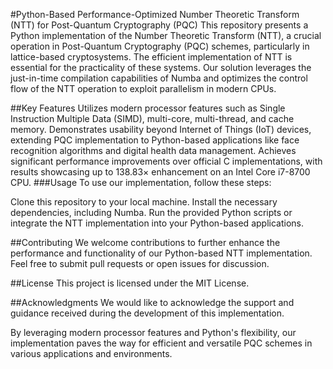 #Python-Based Performance-Optimized Number Theoretic Transform (NTT) for Post-Quantum Cryptography (PQC)
This repository presents a Python implementation of the Number Theoretic Transform (NTT), a crucial operation in Post-Quantum Cryptography (PQC) schemes, particularly in lattice-based cryptosystems. The efficient implementation of NTT is essential for the practicality of these systems. Our solution leverages the just-in-time compilation capabilities of Numba and optimizes the control flow of the NTT operation to exploit parallelism in modern CPUs.

##Key Features
Utilizes modern processor features such as Single Instruction Multiple Data (SIMD), multi-core, multi-thread, and cache memory.
Demonstrates usability beyond Internet of Things (IoT) devices, extending PQC implementation to Python-based applications like face recognition algorithms and digital health data management.
Achieves significant performance improvements over official C implementations, with results showcasing up to 138.83× enhancement on an Intel Core i7-8700 CPU.
###Usage
To use our implementation, follow these steps:

Clone this repository to your local machine.
Install the necessary dependencies, including Numba.
Run the provided Python scripts or integrate the NTT implementation into your Python-based applications.

##Contributing
We welcome contributions to further enhance the performance and functionality of our Python-based NTT implementation. Feel free to submit pull requests or open issues for discussion.

##License
This project is licensed under the MIT License.

##Acknowledgments
We would like to acknowledge the support and guidance received during the development of this implementation.

By leveraging modern processor features and Python's flexibility, our implementation paves the way for efficient and versatile PQC schemes in various applications and environments.
